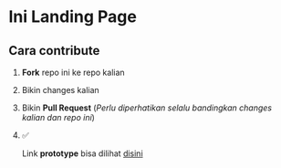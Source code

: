 # Ini Landing Page

## Cara contribute

1. **Fork** repo ini ke repo kalian

2. Bikin changes kalian

3. Bikin **Pull Request** (*Perlu diperhatikan selalu bandingkan changes kalian dan repo ini*)

4. :white_check_mark:



   Link **prototype** bisa dilihat [disini](https://xd.adobe.com/view/abdbb7cd-f1c4-4adf-4ab1-ecf08936fb64-ddea/?fullscreen)
